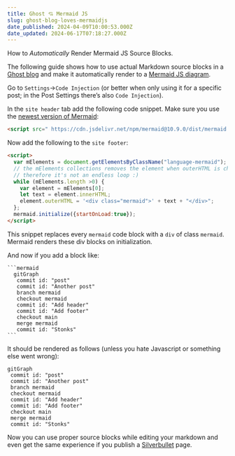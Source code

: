 ```yaml
---
title: Ghost 💘 Mermaid JS
slug: ghost-blog-loves-mermaidjs
date_published: 2024-04-09T10:00:53.000Z
date_updated: 2024-06-17T07:18:27.000Z
---
```


How to *Automatically* Render Mermaid JS Source Blocks.

The following guide shows how to use actual Markdown source blocks in a [Ghost blog](https://ghost.org/) and make it automatically render to a [Mermaid JS diagram](https://mermaid.js.org/).

Go to `Settings`->`Code Injection` (or better when only using it for a specific post; in the Post Settings there’s also `Code Injection`).

In the `site header` tab add the following code snippet. Make sure you use the [newest version of Mermaid](https://github.com/mermaid-js/mermaid/releases):

```html
<script src=" https://cdn.jsdelivr.net/npm/mermaid@10.9.0/dist/mermaid.min.js "></script>
```
    

Now add the following to the `site footer`:

```html
<script>
  var mElements = document.getElementsByClassName("language-mermaid");
  // the mElements collections removes the element when outerHTML is changed
  // therefore it's not an endless loop :)
  while (mElements.length >0) {
    var element = mElements[0];
    let text = element.innerHTML;
    element.outerHTML = '<div class="mermaid">' + text + "</div>";
  };
  mermaid.initialize({startOnLoad:true});
</script>
```    

This snippet replaces every `mermaid` code block with a `div` of class `mermaid`. Mermaid renders these div blocks on initialization.

And now if you add a block like:

    ```mermaid
      gitGraph
       commit id: "post"
       commit id: "Another post"
       branch mermaid
       checkout mermaid
       commit id: "Add header"
       commit id: "Add footer"
       checkout main
       merge mermaid
       commit id: "Stonks"
    ```
    

It should be rendered as follows (unless you hate Javascript or something else went wrong):

```mermaid!
gitGraph
 commit id: "post"
 commit id: "Another post"
 branch mermaid
 checkout mermaid
 commit id: "Add header"
 commit id: "Add footer"
 checkout main
 merge mermaid
 commit id: "Stonks"
```

Now you can use proper source blocks while editing your markdown and even get the same experience if you publish a [Silverbullet](https://silverbullet.md/) page.
